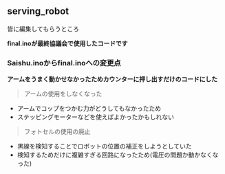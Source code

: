 ## serving_robot

皆に編集してもらうところ

**final.inoが最終協議会で使用したコードです**

### Saishu.inoからfinal.inoへの変更点

**アームをうまく動かせなかったためカウンターに押し出すだけのコードにした**

> アームの使用をしなくなった
+ アームでコップをつかむ力がどうしてもなかったため
+ ステッピングモーターなどを使えばよかったかもしれない

> フォトセルの使用の廃止
+ 黒線を検知することでロボットの位置の補正をしようとしていた
+ 検知するためだけに複雑すぎる回路になったため(電圧の問題か動かなくなった)
